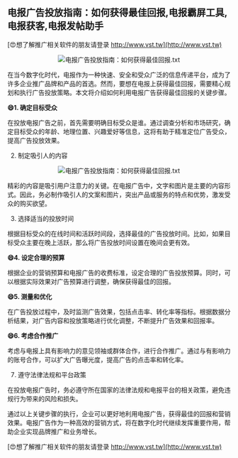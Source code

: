 ## **电报广告投放指南：如何获得最佳回报,电报霸屏工具,电报获客,电报发帖助手**

[😍想了解推广相关软件的朋友请登录 http://www.vst.tw](http://www.vst.tw)

 <center><img src="https://vst.tw/MP4/tuiguang/png/8.png" alt="电报广告投放指南：如何获得最佳回报.txt"></center>

在当今数字化时代，电报作为一种快速、安全和受众广泛的信息传递平台，成为了许多企业推广品牌和产品的首选。然而，要想在电报上获得最佳回报，需要精心规划和执行广告投放策略。本文将介绍如何利用电报广告获得最佳回报的关键步骤。

**😄1. 确定目标受众**

在投放电报广告之前，首先需要明确目标受众是谁。通过调查分析和市场研究，确定目标受众的年龄、地理位置、兴趣爱好等信息，这将有助于精准定位广告受众，提高广告投放效果。

2. 制定吸引人的内容

 <center><img src="https://vst.tw/MP4/tuiguang/png/1.png" alt="电报广告投放指南：如何获得最佳回报.txt"></center>

精彩的内容是吸引用户注意力的关键。在电报广告中，文字和图片是主要的内容形式。因此，务必制作吸引人的文案和图片，突出产品或服务的特点和优势，激发受众的购买欲望。

3. 选择适当的投放时间

根据目标受众的在线时间和活跃时间段，选择最佳的广告投放时间。比如，如果目标受众主要在晚上活跃，那么将广告投放时间设置在晚间会更有效。

**😄4. 设定合理的预算**

根据企业的营销预算和电报广告的收费标准，设定合理的广告投放预算。同时，可以根据实际效果对广告预算进行调整，确保获得最佳的回报。

**😄5. 测量和优化**

在广告投放过程中，及时监测广告效果，包括点击率、转化率等指标。根据数据分析结果，对广告内容和投放策略进行优化调整，不断提升广告效果和回报率。

**😄6. 考虑合作推广**

考虑与电报上具有影响力的意见领袖或群体合作，进行合作推广。通过与有影响力的账号合作，可以扩大广告曝光度，提高广告的点击率和转化率。

7. 遵守法律法规和平台政策

在投放电报广告时，务必遵守所在国家的法律法规和电报平台的相关政策，避免违规行为带来的风险和损失。

通过以上关键步骤的执行，企业可以更好地利用电报广告，获得最佳的回报和营销效果。电报广告作为一种高效的营销方式，将在数字化时代继续发挥重要作用，帮助企业实现品牌推广和业务增长。

[😍想了解推广相关软件的朋友请登录 http://www.vst.tw](http://www.vst.tw)



